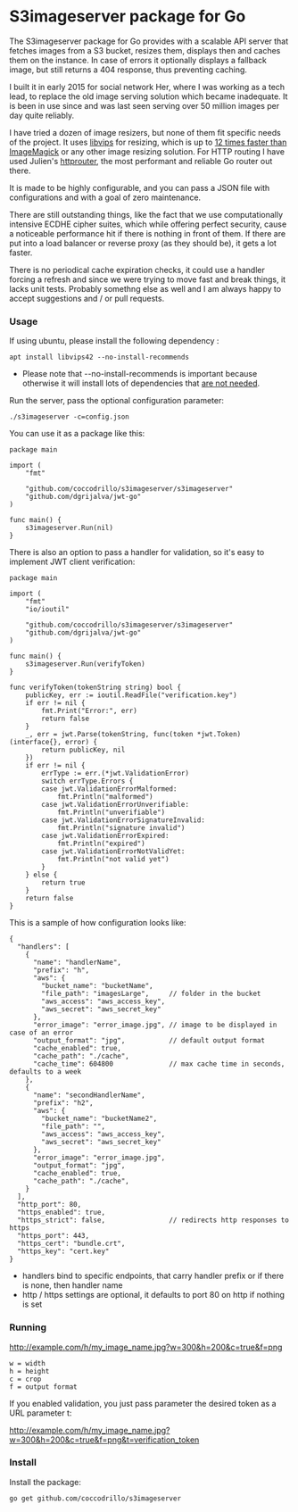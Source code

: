 # S3imageserver package for Go

The S3imageserver package for Go provides with a scalable API server that fetches images from a S3 bucket, resizes them, displays then and caches them on the instance. In case of errors it optionally displays a fallback image, but still returns a 404 response, thus preventing caching.

I built it in early 2015 for social network Her, where I was working as a tech lead, to replace the old image serving solution which became inadequate. It is been in use since and was last seen serving over 50 million images per day quite reliably.

I have tried a dozen of image resizers, but none of them fit specific needs of the project. It uses [libvips](https://github.com/jcupitt/libvips) for resizing, which is up to [12 times faster than ImageMagick](https://github.com/fawick/speedtest-resize) or any other image resizing solution. For HTTP routing I have used Julien's [httprouter](https://github.com/julienschmidt/httprouter), the most performant and reliable Go router out there.

It is made to be highly configurable, and you can pass a JSON file with configurations and with a goal of zero maintenance.

There are still outstanding things, like the fact that we use computationally intensive ECDHE cipher suites, which while offering perfect security, cause a noticeable performance hit if there is nothing in front of them. If there are put into a load balancer or reverse proxy (as they should be), it gets a lot faster.

There is no periodical cache expiration checks, it could use a handler forcing a refresh and since we were trying to move fast and break things, it lacks unit tests. Probably somethng else as well and I am always happy to accept suggestions and / or pull requests.

### Usage

If using ubuntu, please install the following dependency : 
```
apt install libvips42 --no-install-recommends
```
* Please note that --no-install-recommends is important because otherwise it will install lots of dependencies that [are not needed](https://github.com/libvips/libvips/discussions/2812).


Run the server, pass the optional configuration parameter:

	./s3imageserver -c=config.json


You can use it as a package like this:

	package main

	import (
		"fmt"

		"github.com/coccodrillo/s3imageserver/s3imageserver"
		"github.com/dgrijalva/jwt-go"
	)

	func main() {
		s3imageserver.Run(nil)
	}


There is also an option to pass a handler for validation, so it's easy to implement JWT client verification:

	package main

	import (
		"fmt"
		"io/ioutil"

		"github.com/coccodrillo/s3imageserver/s3imageserver"
		"github.com/dgrijalva/jwt-go"
	)

	func main() {
		s3imageserver.Run(verifyToken)
	}

	func verifyToken(tokenString string) bool {
		publicKey, err := ioutil.ReadFile("verification.key")
		if err != nil {
			fmt.Print("Error:", err)
			return false
		}
		_, err = jwt.Parse(tokenString, func(token *jwt.Token) (interface{}, error) {
			return publicKey, nil
		})
		if err != nil {
			errType := err.(*jwt.ValidationError)
			switch errType.Errors {
			case jwt.ValidationErrorMalformed:
				fmt.Println("malformed")
			case jwt.ValidationErrorUnverifiable:
				fmt.Println("unverifiable")
			case jwt.ValidationErrorSignatureInvalid:
				fmt.Println("signature invalid")
			case jwt.ValidationErrorExpired:
				fmt.Println("expired")
			case jwt.ValidationErrorNotValidYet:
				fmt.Println("not valid yet")
			}
		} else {
			return true
		}
		return false
	}

This is a sample of how configuration looks like:

	{
	  "handlers": [
	    {
	      "name": "handlerName",
	      "prefix": "h",
	      "aws": {
	        "bucket_name": "bucketName",
	      	"file_path": "imagesLarge", 	// folder in the bucket
	        "aws_access": "aws_access_key",
	        "aws_secret": "aws_secret_key"
	      },
	      "error_image": "error_image.jpg",	// image to be displayed in case of an error
	      "output_format": "jpg", 			// default output format
	      "cache_enabled": true,
	      "cache_path": "./cache",
	      "cache_time": 604800 				// max cache time in seconds, defaults to a week
	    },
	    {
	      "name": "secondHandlerName",
	      "prefix": "h2",
	      "aws": {
	        "bucket_name": "bucketName2",
	      	"file_path": "",
	        "aws_access": "aws_access_key",
	        "aws_secret": "aws_secret_key"
	      },
	      "error_image": "error_image.jpg",
	      "output_format": "jpg",
	      "cache_enabled": true,
	      "cache_path": "./cache",
	    }
	  ],
	  "http_port": 80,
	  "https_enabled": true,
	  "https_strict": false, 				// redirects http responses to https
	  "https_port": 443,
	  "https_cert": "bundle.crt",
	  "https_key": "cert.key"
	}


- handlers bind to specific endpoints, that carry handler prefix or if there is none, then handler name
- http / https settings are optional, it defaults to port 80 on http if nothing is set

### Running

http://example.com/h/my_image_name.jpg?w=300&h=200&c=true&f=png

	w = width
	h = height
	c = crop
	f = output format

If you enabled validation, you just pass parameter the desired token as a URL parameter t:

http://example.com/h/my_image_name.jpg?w=300&h=200&c=true&f=png&t=verification_token

### Install

Install the package:

	go get github.com/coccodrillo/s3imageserver